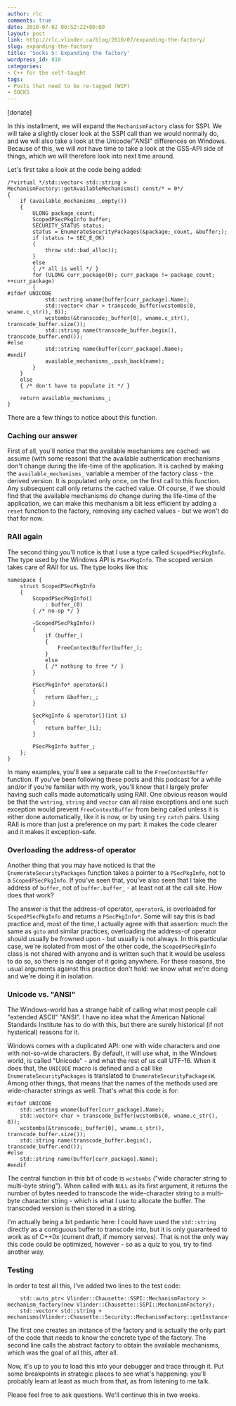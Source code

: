 ```yaml
---
author: rlc
comments: true
date: 2010-07-02 00:52:22+00:00
layout: post
link: http://rlc.vlinder.ca/blog/2010/07/expanding-the-factory/
slug: expanding-the-factory
title: 'Socks 5: Expanding the factory'
wordpress_id: 810
categories:
- C++ for the self-taught
tags:
- Posts that need to be re-tagged (WIP)
- SOCKS
---
```


[donate]

In this installment, we will expand the `MechanismFactory` class for SSPI. We will take a slightly closer look at the SSPI call than we would normally do,  and we will also take a look at the Unicode/"ANSI" differences on Windows. Because of this, we will _not_ have time to take a look at the GSS-API side of things, which we will therefore look into next time around.
<!-- more -->
Let's first take a look at the code being added:

    
    /*virtual */std::vector< std::string > MechanismFactory::getAvailableMechanisms() const/* = 0*/
    {
    	if (available_mechanisms_.empty())
    	{
    		ULONG package_count;
    		ScopedPSecPkgInfo buffer;
    		SECURITY_STATUS status;
    		status = EnumerateSecurityPackages(&package;_count, &buffer;);
    		if (status != SEC_E_OK)
    		{
    			throw std::bad_alloc();
    		}
    		else
    		{ /* all is well */ }
    		for (ULONG curr_package(0); curr_package != package_count; ++curr_package)
    		{
    #ifdef UNICODE
    			std::wstring wname(buffer[curr_package].Name);
    			std::vector< char > transcode_buffer(wcstombs(0, wname.c_str(), 0));
    			wcstombs(&transcode;_buffer[0], wname.c_str(), transcode_buffer.size());
    			std::string name(transcode_buffer.begin(), transcode_buffer.end());
    #else
    			std::string name(buffer[curr_package].Name);
    #endif
    			available_mechanisms_.push_back(name);
    		}
    	}
    	else
    	{ /* don't have to populate it */ }
    
    	return available_mechanisms_;
    }


There are a few things to notice about this function.



### Caching our answer


First of all, you'll notice that the available mechanisms are cached: we assume (with some reason) that the available authentication mechanisms don't change during the life-time of the application. It is cached by making the `available_mechanisms_` variable a member of the factory class - the derived version. It is populated only once, on the first call to this function. Any subsequent call only returns the cached value. Of course, if we should find that the available mechanisms _do_ change during the life-time of the application, we can make this mechanism a bit less efficient by adding a `reset` function to the factory, removing any cached values - but we won't do that for now.



### RAII again


The second thing you'll notice is that I use a type called `ScopedPSecPkgInfo`. The type used by the Windows API is `PSecPkgInfo`. The scoped version takes care of RAII for us. The type looks like this: 
    
    namespace {
    	struct ScopedPSecPkgInfo
    	{
    		ScopedPSecPkgInfo()
    			: buffer_(0)
    		{ /* no-op */ }
    
    		~ScopedPSecPkgInfo()
    		{
    			if (buffer_)
    			{
    				FreeContextBuffer(buffer_);
    			}
    			else
    			{ /* nothing to free */ }
    		}
    
    		PSecPkgInfo* operator&()
    		{
    			return &buffer;_;
    		}
    
    		SecPkgInfo & operator[](int i)
    		{
    			return buffer_[i];
    		}
    
    		PSecPkgInfo buffer_;
    	};
    }

In many examples, you'll see a separate call to the `FreeContextBuffer` function. If you've been following these posts and this podcast for a while and/or if you're familiar with my work, you'll know that I largely prefer having such calls made automatically using RAII. One obvious reason would be that the `wstring`, `string` and `vector` can all raise exceptions and one such exception would prevent `FreeContextBuffer` from being called unless it is either done automatically, like it is now, or by using `try` `catch` pairs. Using RAII is more than just a preference on my part: it makes the code clearer and it makes it exception-safe.



### Overloading the address-of operator


Another thing that you may have noticed is that the `EnumerateSecurityPackages` function takes a pointer to a `PSecPkgInfo`, not to a `ScopedPSecPkgInfo`. If you've seen that, you've also seen that I take the address of `buffer`, not of `buffer.buffer_` - at least not at the call site. How does that work?

The answer is that the address-of operator, `operator&`, is overloaded for `ScopedPSecPkgInfo` and returns a `PSecPkgInfo*`. Some will say this is bad practice and, most of the time, I actually agree with that assertion: much the same as `goto` and similar practices, overloading the address-of operator should usually be frowned upon - but usually is not always. In this particular case, we're isolated from most of the other code, the `ScopedPSecPkgInfo` class is not shared with anyone and is written such that it would be useless to do so, so there is no danger of it going anywhere. For these reasons, the usual arguments against this practice don't hold: we know what we're doing and we're doing it in isolation.



### Unicode vs. "ANSI"


The Windows-world has a strange habit of calling what most people call "extended ASCII" "ANSI". I have no idea what the American National Standards Institute has to do with this, but there are surely historical (if not hysterical) reasons for it.

Windows comes with a duplicated API: one with wide characters and one with not-so-wide characters. By default, it will use what, in the Windows world, is called "Unicode" - and what the rest of us call UTF-16. When it does that, the `UNICODE` macro is defined and a call like `EnumerateSecurityPackages` is translated to `EnumerateSecurityPackagesW`. Among other things, that means that the names of the methods used are wide-character strings as well. That's what this code is for: 
    
    #ifdef UNICODE
    	std::wstring wname(buffer[curr_package].Name);
    	std::vector< char > transcode_buffer(wcstombs(0, wname.c_str(), 0));
    	wcstombs(&transcode;_buffer[0], wname.c_str(), transcode_buffer.size());
    	std::string name(transcode_buffer.begin(), transcode_buffer.end());
    #else
    	std::string name(buffer[curr_package].Name);
    #endif


The central function in this bit of code is `wcstombs` ("wide character string to multi-byte string"). When called with `NULL` as its first argument, it returns the number of bytes needed to transcode the wide-character string to a multi-byte character string - which is what I use to allocate the buffer. The transcoded version is then stored in a string.

I'm actually being a bit pedantic here: I could have used the `std::string` directly as a contiguous buffer to transcode into, but it is only guaranteed to work as of C++0x (current draft, if memory serves). That is not the only way this code could be optimized, however - so as a quiz to you, try to find another way.



### Testing


In order to test all this, I've added two lines to the test code: 
    
    	std::auto_ptr< Vlinder::Chausette::SSPI::MechanismFactory > mechanism_factory(new Vlinder::Chausette::SSPI::MechanismFactory);
    	std::vector< std::string > mechanisms(Vlinder::Chausette::Security::MechanismFactory::getInstance().getAvailableMechanisms());
    

The first one creates an instance of the factory and is actually the only part of the code that needs to know the concrete type of the factory. The second line calls the abstract factory to obtain the available mechanisms, which was the goal of all this, after all.

Now, it's up to you to load this into your debugger and trace through it. Put some breakpoints in strategic places to see what's happening: you'll probably learn at least as much from that, as from listening to me talk.

Please feel free to ask questions. We'll continue this in two weeks.

